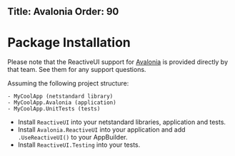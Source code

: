 Title: Avalonia
Order: 90
---

<div class="video-iframe-wrapper">
    <div class="video-iframe-item">
        <?# YouTube q6uWPtKw3UQ /?>
    </div>
</div>

# Package Installation

Please note that the ReactiveUI support for [Avalonia](https://avaloniaui.net/) is provided directly by that team. See them for any support questions.

Assuming the following project structure:

```
- MyCoolApp (netstandard library)
- MyCoolApp.Avalonia (application)
- MyCoolApp.UnitTests (tests)
```

* Install `ReactiveUI` into your netstandard libraries, application and tests.
* Install `Avalonia.ReactiveUI` into your application and add `.UseReactiveUI()` to your AppBuilder.
* Install `ReactiveUI.Testing` into your tests.
